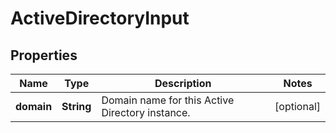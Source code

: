 
# ActiveDirectoryInput

## Properties
Name | Type | Description | Notes
------------ | ------------- | ------------- | -------------
**domain** | **String** | Domain name for this Active Directory instance. |  [optional]



